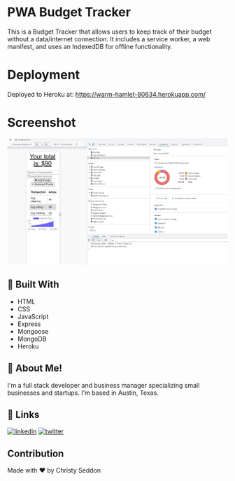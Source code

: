 # PWA Budget Tracker

This is a Budget Tracker that allows users to keep track of their budget without a data/internet connection. It includes a service worker, a web manifest, and uses an IndexedDB for offline functionality. 

# Deployment

Deployed to Heroku at: https://warm-hamlet-80634.herokuapp.com/

# Screenshot

![Screenshot](https://github.com/CSeddon01/PWA_Budget_Tracker/blob/main/public/images/Capture.JPG)

## 🧐 Built With

* HTML
* CSS
* JavaScript
* Express
* Mongoose
* MongoDB
* Heroku

## 🚀 About Me!
I'm a full stack developer and business manager specializing small businesses and startups.  I'm based in Austin, Texas. 

## 🔗 Links

[![linkedin](https://img.shields.io/badge/linkedin-0A66C2?style=for-the-badge&logo=linkedin&logoColor=white)](https://www.linkedin.com/in/christine-seddon-2a97a2158/)
[![twitter](https://img.shields.io/badge/twitter-1DA1F2?style=for-the-badge&logo=twitter&logoColor=white)](https://twitter.com/coderchristy)


## Contribution
Made with ❤️ by Christy Seddon
